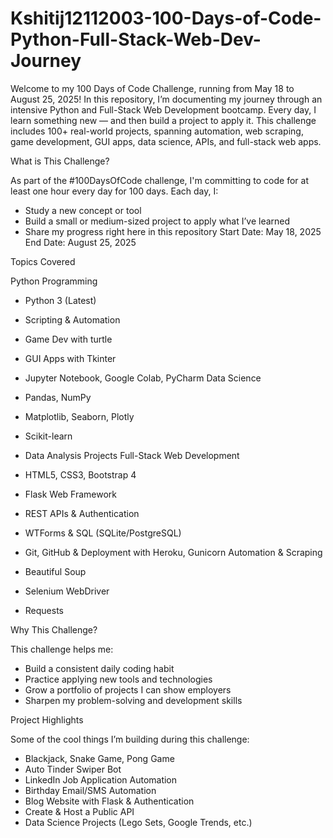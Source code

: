 # Kshitij12112003-100-Days-of-Code-Python-Full-Stack-Web-Dev-Journey

Welcome to my 100 Days of Code Challenge, running from May 18 to August 25, 2025!
In this repository, I’m documenting my journey through an intensive Python and Full-Stack Web Development bootcamp. Every day, I learn something new — and then build a project to apply it.
This challenge includes 100+ real-world projects, spanning automation, web scraping, game development, GUI apps, data science, APIs, and full-stack web apps.

What is This Challenge?

As part of the #100DaysOfCode challenge, I'm committing to code for at least one hour every day for 100 days. Each day, I:
* Study a new concept or tool
* Build a small or medium-sized project to apply what I’ve learned
* Share my progress right here in this repository
Start Date: May 18, 2025 End Date: August 25, 2025

Topics Covered

Python Programming

* Python 3 (Latest)
* Scripting & Automation
* Game Dev with turtle
* GUI Apps with Tkinter
* Jupyter Notebook, Google Colab, PyCharm
Data Science

* Pandas, NumPy
* Matplotlib, Seaborn, Plotly
* Scikit-learn
* Data Analysis Projects
Full-Stack Web Development

* HTML5, CSS3, Bootstrap 4
* Flask Web Framework
* REST APIs & Authentication
* WTForms & SQL (SQLite/PostgreSQL)
* Git, GitHub & Deployment with Heroku, Gunicorn
Automation & Scraping

* Beautiful Soup
* Selenium WebDriver
* Requests

Why This Challenge?

This challenge helps me:
* Build a consistent daily coding habit
* Practice applying new tools and technologies
* Grow a portfolio of projects I can show employers
* Sharpen my problem-solving and development skills

Project Highlights

Some of the cool things I’m building during this challenge:
* Blackjack, Snake Game, Pong Game
* Auto Tinder Swiper Bot
* LinkedIn Job Application Automation
* Birthday Email/SMS Automation
* Blog Website with Flask & Authentication
* Create & Host a Public API
* Data Science Projects (Lego Sets, Google Trends, etc.)
